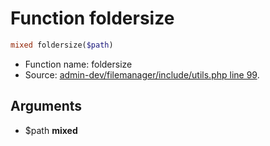 Function foldersize
===========================





```php
mixed foldersize($path)
```

* Function name: foldersize
* Source: [admin-dev/filemanager/include/utils.php line 99](https://github.com/PrestaShop/PrestaShop/blob/1.6.1.1/admin-dev/filemanager/include/utils.php#L99).

Arguments
---------

* $path **mixed**

